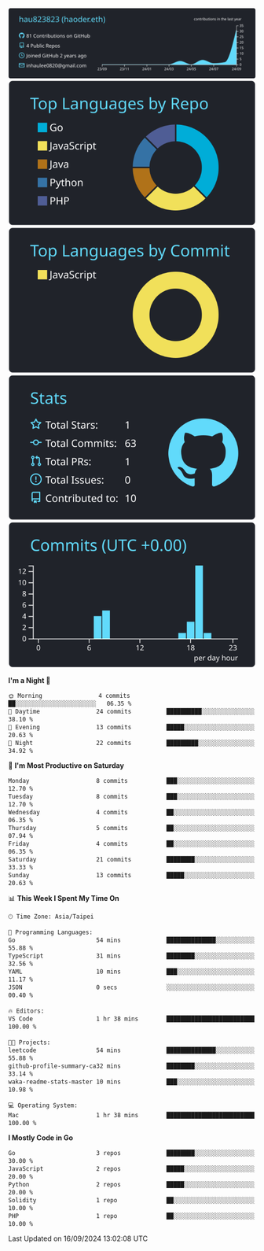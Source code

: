 [![](https://raw.githubusercontent.com/hau823823/hau823823/master/profile-summary-card-output/react/0-profile-details.svg)](https://github.com/vn7n24fzkq/github-profile-summary-cards)
[![](https://raw.githubusercontent.com/hau823823/hau823823/master/profile-summary-card-output/react/1-repos-per-language.svg)](https://github.com/vn7n24fzkq/github-profile-summary-cards) [![](https://raw.githubusercontent.com/hau823823/hau823823/master/profile-summary-card-output/react/2-most-commit-language.svg)](https://github.com/vn7n24fzkq/github-profile-summary-cards)
[![](https://raw.githubusercontent.com/hau823823/hau823823/master/profile-summary-card-output/react/3-stats.svg)](https://github.com/vn7n24fzkq/github-profile-summary-cards) [![](https://raw.githubusercontent.com/hau823823/hau823823/master/profile-summary-card-output/react/4-productive-time.svg)](https://github.com/vn7n24fzkq/github-profile-summary-cards)

<!--START_SECTION:waka-->
**I'm a Night 🦉** 

```text
🌞 Morning                4 commits           ██░░░░░░░░░░░░░░░░░░░░░░░   06.35 % 
🌆 Daytime                24 commits          ██████████░░░░░░░░░░░░░░░   38.10 % 
🌃 Evening                13 commits          █████░░░░░░░░░░░░░░░░░░░░   20.63 % 
🌙 Night                  22 commits          █████████░░░░░░░░░░░░░░░░   34.92 % 
```
📅 **I'm Most Productive on Saturday** 

```text
Monday                   8 commits           ███░░░░░░░░░░░░░░░░░░░░░░   12.70 % 
Tuesday                  8 commits           ███░░░░░░░░░░░░░░░░░░░░░░   12.70 % 
Wednesday                4 commits           ██░░░░░░░░░░░░░░░░░░░░░░░   06.35 % 
Thursday                 5 commits           ██░░░░░░░░░░░░░░░░░░░░░░░   07.94 % 
Friday                   4 commits           ██░░░░░░░░░░░░░░░░░░░░░░░   06.35 % 
Saturday                 21 commits          ████████░░░░░░░░░░░░░░░░░   33.33 % 
Sunday                   13 commits          █████░░░░░░░░░░░░░░░░░░░░   20.63 % 
```


📊 **This Week I Spent My Time On** 

```text
🕑︎ Time Zone: Asia/Taipei

💬 Programming Languages: 
Go                       54 mins             ██████████████░░░░░░░░░░░   55.88 % 
TypeScript               31 mins             ████████░░░░░░░░░░░░░░░░░   32.56 % 
YAML                     10 mins             ███░░░░░░░░░░░░░░░░░░░░░░   11.17 % 
JSON                     0 secs              ░░░░░░░░░░░░░░░░░░░░░░░░░   00.40 % 

🔥 Editors: 
VS Code                  1 hr 38 mins        █████████████████████████   100.00 % 

🐱‍💻 Projects: 
leetcode                 54 mins             ██████████████░░░░░░░░░░░   55.88 % 
github-profile-summary-ca32 mins             ████████░░░░░░░░░░░░░░░░░   33.14 % 
waka-readme-stats-master 10 mins             ███░░░░░░░░░░░░░░░░░░░░░░   10.98 % 

💻 Operating System: 
Mac                      1 hr 38 mins        █████████████████████████   100.00 % 
```

**I Mostly Code in Go** 

```text
Go                       3 repos             ████████░░░░░░░░░░░░░░░░░   30.00 % 
JavaScript               2 repos             █████░░░░░░░░░░░░░░░░░░░░   20.00 % 
Python                   2 repos             █████░░░░░░░░░░░░░░░░░░░░   20.00 % 
Solidity                 1 repo              ██░░░░░░░░░░░░░░░░░░░░░░░   10.00 % 
PHP                      1 repo              ██░░░░░░░░░░░░░░░░░░░░░░░   10.00 % 
```




 Last Updated on 16/09/2024 13:02:08 UTC
<!--END_SECTION:waka-->
